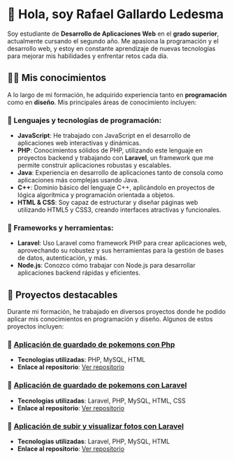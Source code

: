 # 👋 Hola, soy Rafael Gallardo Ledesma

Soy estudiante de **Desarrollo de Aplicaciones Web** en el **grado superior**, actualmente cursando el segundo año. Me apasiona la programación y el desarrollo web, y estoy en constante aprendizaje de nuevas tecnologías para mejorar mis habilidades y enfrentar retos cada día.

## 🧑‍💻 Mis conocimientos

A lo largo de mi formación, he adquirido experiencia tanto en **programación** como en **diseño**. Mis principales áreas de conocimiento incluyen:

### 🔧 Lenguajes y tecnologías de programación:
- **JavaScript**: He trabajado con JavaScript en el desarrollo de aplicaciones web interactivas y dinámicas.
- **PHP**: Conocimientos sólidos de PHP, utilizando este lenguaje en proyectos backend y trabajando con **Laravel**, un framework que me permite construir aplicaciones robustas y escalables.
- **Java**: Experiencia en desarrollo de aplicaciones tanto de consola como aplicaciones más complejas usando Java.
- **C++**: Dominio básico del lenguaje C++, aplicándolo en proyectos de lógica algorítmica y programación orientada a objetos.
- **HTML & CSS**: Soy capaz de estructurar y diseñar páginas web utilizando HTML5 y CSS3, creando interfaces atractivas y funcionales.

### 🧩 Frameworks y herramientas:
- **Laravel**: Uso Laravel como framework PHP para crear aplicaciones web, aprovechando su robustez y sus herramientas para la gestión de bases de datos, autenticación, y más.
- **Node.js**: Conozco cómo trabajar con Node.js para desarrollar aplicaciones backend rápidas y eficientes.

## 🚀 Proyectos destacables

Durante mi formación, he trabajado en diversos proyectos donde he podido aplicar mis conocimientos en programación y diseño. Algunos de estos proyectos incluyen:



### 📝 **[Aplicación de guardado de pokemons con Php](#)**

- **Tecnologías utilizadas**:  PHP, MySQL, HTML
- **Enlace al repositorio**: [Ver repositorio](https://github.com/rgalled/pokemonWithPhp.git)
  
### 📝 **[Aplicación de guardado de pokemons con Laravel](#)**

- **Tecnologías utilizadas**: Laravel, PHP, MySQL, HTML, CSS
- **Enlace al repositorio**: [Ver repositorio](https://github.com/rgalled/pokemonWithLaravel.git)
  
### 📝 **[Aplicación de subir y visualizar fotos con Laravel](#)**

- **Tecnologías utilizadas**: Laravel, PHP, MySQL, HTML
- **Enlace al repositorio**: [Ver repositorio](https://github.com/rgalled/proyectoSubirFotos.git)
